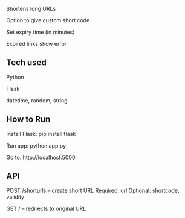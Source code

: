 Shortens long URLs

Option to give custom short code

Set expiry time (in minutes)

Expired links show error

Tech used
--------
Python

Flask

datetime, random, string

How to Run
------
Install Flask:
pip install flask

Run app:
python app.py

Go to:
http://localhost:5000

API
----
POST /shorturls – create short URL
Required: url
Optional: shortcode, validity

GET /<shortcode> – redirects to original URL



